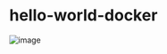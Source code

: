 # hello-world-docker

![image](https://user-images.githubusercontent.com/52382282/233861087-602cde36-dded-458f-b364-26d0c51d1a70.png)
